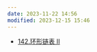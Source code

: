```yaml
---
date: 2023-11-22 14:56
modified: 2023-12-15 15:46
---
```

- [142.环形链表 II](https://leetcode.cn/problems/linked-list-cycle-ii/)
